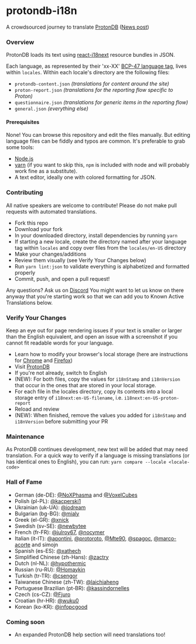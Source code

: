 # protondb-i18n

A crowdsourced journey to translate [ProtonDB](https://www.protondb.com) ([News post](https://www.protondb.com/news/protondb-spricht-nun-auch-deutsch))

### Overview

ProtonDB loads its text using [react-i18next](https://github.com/i18next/react-i18next) resource bundles in JSON.

Each language, as represented by their 'xx-XX' [BCP-47 language tag](https://developer.mozilla.org/en-US/docs/Web/JavaScript/Reference/Global_Objects/Intl), lives within `locales`. Within each locale's directory are the following files:

- `protondb-content.json` *(translations for content around the site)*
- `proton-report.json` *(translations for the reporting flow specific to Proton)*
- `questionnaire.json` *(translations for generic items in the reporting flow)*
- `general.json` *(everything else)*

#### Prerequisites

None! You can browse this repository and edit the files manually. But editing language files can be fiddly and typos are common. It's preferable to grab some tools:

- [Node.js](https://nodejs.org/en/)
- [yarn](https://yarnpkg.com/lang/en/) (if you want to skip this, `npm` is included with node and will probably work fine as a substitute).
- A text editor, ideally one with colored formatting for JSON.

### Contributing

All native speakers are welcome to contribute! Please do not make pull requests with automated translations.

- Fork this repo
- Download your fork
- In your downloaded directory, install dependencies by running `yarn`
- If starting a new locale, create the directory named after your language tag within `locales` and copy over files from the `locales/en-US` directory
- Make your changes/additions
- Review them visually (see Verify Your Changes below)
- Run `yarn lint:json` to validate everything is alphabetized and formatted properly
- Commit, push, and open a pull request!

Any questions? Ask us on [Discord](https://discord.gg/uuwK9EV) You might want to let us know on there anyway that you're starting work so that we can add you to Known Active Translations below.

### Verify Your Changes

Keep an eye out for page rendering issues if your text is smaller or larger than the English equivalent, and open an issue with a screenshot if you cannot fit readable words for your language.

- Learn how to modify your browser's local storage (here are instructions for [Chrome](https://developer.chrome.com/docs/devtools/storage/localstorage/) and [Firefox](https://developer.mozilla.org/en-US/docs/Tools/Storage_Inspector))
- Visit [ProtonDB](https://www.protondb.com)
- If you're not already, switch to English
- (NEW): For both files, copy the values for `i18nStamp` and `i18nVersion` that occur in the ones that are stored in your local storage.
- For each file in the locales directory, copy its contents into a local storage entry of `i18next:en-US-filename`, i.e. `i18next:en-US-proton-report`
- Reload and review
- (NEW): When finished, remove the values you added for `i18nStamp` and `i18nVersion` before submitting your PR

### Maintenance

As ProtonDB continues development, new text will be added that may need translation. For a quick way to verify if a language is missing translations (or has identical ones to English), you can run: `yarn compare --locale <locale-code>`

### Hall of Fame

- German (de-DE): [@NoXPhasma](https://github.com/NoXPhasma) and [@VoxelCubes](https://github.com/VoxelCubes)
- Polish (pl-PL): [@kacperski1](https://github.com/kacperski1)
- Ukrainian (uk-UA): [@iodream](https://github.com/iodream)
- Bulgarian (bg-BG): [@mialy](https://github.com/mialy)
- Greek (el-GR): [@xnick](https://github.com/xnick)
- Swedish (sv-SE): [@newbytee](https://github.com/newbytee)
- French (fr-FR): [@julroy67](https://github.com/julroy67), [@nocymer](https://github.com/nocymer)
- Italian (it-IT): [@apontini](https://github.com/apontini), [@protoroto](https://github.com/protoroto), [@Mte90](https://github.com/Mte90/), [@spagoc](https://github.com/spagoc), [@marco-acorte](https://github.com/marco-acorte) and simojn
- Spanish (es-ES): [@xathech](https://github.com/xathech)
- Simplified Chinese (zh-Hans): [@zactry](https://github.com/zactry)
- Dutch (nl-NL): [@hypothermic](https://github.com/hypothermic)
- Russian (ru-RU): [@Homaykin](https://github.com/Homyakin)
- Turkish (tr-TR): [@csengor](https://github.com/csengor)
- Taiwanese Chinese (zh-TW): [@laichiaheng](https://github.com/laichiaheng)
- Portuguese Brazilian (pt-BR): [@kassindornelles](https://github.com/kassindornelles)
- Czech (cs-CZ): [@Fjuro](https://github.com/Fjuro)
- Croatian (hr-HR): [@wuku0](https://github.com/wuku0)
- Korean (ko-KR): [@infopcgood](https://github.com/infopcgood)

### Coming soon

- An expanded ProtonDB help section will need translations too!

